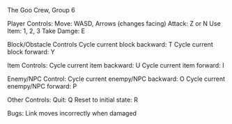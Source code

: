 The Goo Crew, Group 6

Player Controls:
Move: WASD, Arrows (changes facing)
Attack: Z or N
Use Item: 1, 2, 3
Take Damge: E

Block/Obstacle Controls
Cycle current block backward: T
Cycle current block forward: Y

Item Controls:
Cycle current item backward: U
Cycle current item forward: I

Enemy/NPC Control:
Cycle current enempy/NPC backward: O
Cycle current enempy/NPC forward: P

Other Controls:
Quit: Q
Reset to initial state: R

Bugs:
Link moves incorrectly when damaged